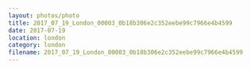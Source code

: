 ```yaml
---
layout: photos/photo
title: 2017_07_19_London_00003_0b18b306e2c352eebe99c7966e4b4599
date: 2017-07-19
location: london
category: london
filename: 2017_07_19_London_00003_0b18b306e2c352eebe99c7966e4b4599
---
```

